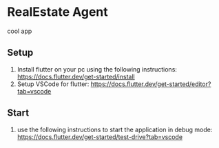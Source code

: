 # RealEstate Agent

cool app

## Setup

1. Install flutter on your pc using the following instructions: https://docs.flutter.dev/get-started/install
2. Setup VSCode for flutter: https://docs.flutter.dev/get-started/editor?tab=vscode

## Start

1. use the following instructions to start the application in debug mode: https://docs.flutter.dev/get-started/test-drive?tab=vscode
